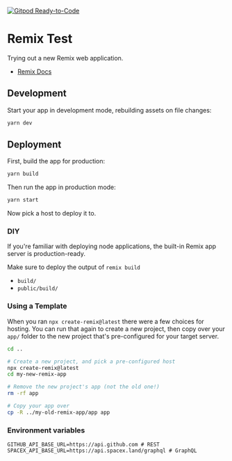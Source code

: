 [![Gitpod Ready-to-Code](https://img.shields.io/badge/Gitpod-Ready--to--Code-blue?logo=gitpod)](https://gitpod.io/#https://github.com/mocon/remix-test)

# Remix Test

Trying out a new Remix web application.

- [Remix Docs](https://remix.run/docs)

## Development

Start your app in development mode, rebuilding assets on file changes:

```sh
yarn dev
```

## Deployment

First, build the app for production:

```sh
yarn build
```

Then run the app in production mode:

```sh
yarn start
```

Now pick a host to deploy it to.

### DIY

If you're familiar with deploying node applications, the built-in Remix app server is production-ready.

Make sure to deploy the output of `remix build`

- `build/`
- `public/build/`

### Using a Template

When you ran `npx create-remix@latest` there were a few choices for hosting. You can run that again to create a new project, then copy over your `app/` folder to the new project that's pre-configured for your target server.

```sh
cd ..

# Create a new project, and pick a pre-configured host
npx create-remix@latest
cd my-new-remix-app

# Remove the new project's app (not the old one!)
rm -rf app

# Copy your app over
cp -R ../my-old-remix-app/app app
```

### Environment variables

```
GITHUB_API_BASE_URL=https://api.github.com # REST
SPACEX_API_BASE_URL=https://api.spacex.land/graphql # GraphQL
```

